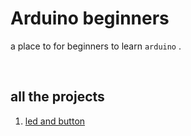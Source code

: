 # Arduino beginners

a place to for beginners to learn `arduino` .

<br>

## all the projects
1. [led and button](https://github.com/StickyCoolDev/Arduino-beginners/blob/main/Project%201/project1.md#button-and-led)

